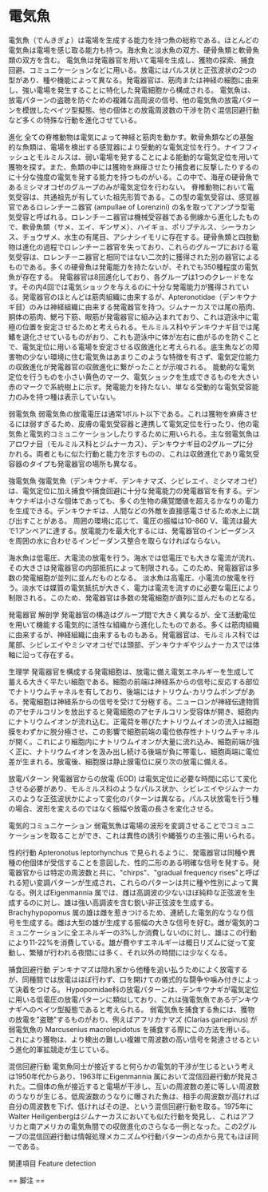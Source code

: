 # 電気魚

電気魚（でんきぎょ）は電場を生成する能力を持つ魚の総称である。ほとんどの電気魚は電場を感じ取る能力も持つ。海水魚と淡水魚の双方、硬骨魚類と軟骨魚類の双方を含む。
電気魚は発電器官を用いて電場を生成し、獲物の探索、捕食回避、コミュニケーションなどに用いる。放電にはパルス状と正弦波状の2つの型があり、種や機能によって異なる。発電器官は、筋肉または神経の細胞に由来し、強い電場を発生することに特化した発電細胞から構成される。
電気魚は、放電パターンの盗聴を防ぐための複雑な高周波の信号、他の電気魚の放電パターンを模倣したベイツ型擬態、他の個体との放電周波数の干渉を防ぐ混信回避行動など多くの特殊な行動を進化させている。

進化
全ての脊椎動物は電気によって神経と筋肉を動かす。軟骨魚類などの基盤的な魚類は、電場を検出する感覚器により受動的な電気定位を行う。ナイフフィッシュとモルミルスは、弱い電場を発することによる能動的な電気定位を用いて獲物を探す。また、魚類の中には獲物を麻痺させたり捕食者に反撃したりするのに十分な強度の電気を発する能力を持つものがいる。この中で、海産の硬骨魚であるミシマオコゼのグループのみが電気定位を行わない。
脊椎動物において電気受容は、共通祖先が有していた祖先形質である。この型の電気受容は、感覚器官であるロレンチーニ器官 (ampullae of Lorenzini) の名を取ってアンプラ型電気受容と呼ばれる。ロレンチーニ器官は機械受容器である側線から進化したもので、軟骨魚類（サメ、エイ、ギンザメ）、ハイギョ、ポリプテルス、シーラカンス、チョウザメ、水生の有尾目、アシナシイモリに存在する。硬骨魚類と四肢動物は進化の過程でロレンチーニ器官を失っており、これらのグループにおける電気受容は、ロレンチーニ器官と相同ではない二次的に獲得された別の器官によるものである。多くの硬骨魚は発電能力を持たないが、それでも350種程度の電気魚が存在する。
発電器官は8回進化しており、各グループは1つのクレードをなす。その内4回では電気ショックを与えるのに十分な発電能力が獲得されている。発電器官のほとんどは筋肉組織に由来するが、Apteronotidae（デンキウナギ目）のみは神経組織に由来する発電器官を持つ。ジムナーカスでは尾の筋肉、胴体の筋肉、鰓弓下筋、眼筋が発電器官に組み込まれており、これは遊泳中に電極の位置を安定させるためと考えられる。モルミルス科やデンキウナギ目では尾鰭を退化させているものがおり、これも遊泳中に体が左右に曲がるのを防ぐことで、電気定位に用いる電場を安定させる収斂進化と考えられる。底生魚などの障害物の少ない環境に住む電気魚はあまりこのような特徴を有さず、電気定位能力の収斂進化が発電器官の収斂進化に繋がったことが示唆される。
能動的な電気定位を行うものを小さい黄色のマーク、電気ショックを生成できるものを大きい赤のマークで系統樹上に示す。発電能力を持たない、単なる受動的な電気受容能力のみを持つ種は表示していない。

弱電気魚
弱電気魚の放電電圧は通常1ボルト以下である。これは獲物を麻痺させるには弱すぎるため、皮膚の電気受容器と連携して電気定位を行ったり、他の電気魚と電気的コミュニケーションしたりするために用いられる。主な弱電気魚はアロワナ目（モルミルス科とジムナーカス）、デンキウナギ目の2グループに分かれる。両者ともに似た行動と能力を示すものの、これは収斂進化であり電気受容器のタイプも発電器官の場所も異なる。

強電気魚
強電気魚（デンキウナギ、デンキナマズ、シビレエイ、ミシマオコゼ）は、電気定位に加え捕食や捕食回避に十分な発電能力の発電器官を有する。デンキウナギは小さな個体であっても、多くの生物の痛覚閾値を超えるかなりの電力を生成できる。デンキウナギは、人間などの外敵を直接感電させるため水上に跳び出すことがある。
周囲の環境に応じて、電圧の振幅は10–860 V、電流は最大で1アンペアに達する。放電能力を最大化するには、発電器官のインピーダンスを周囲の水に合わせるインピーダンス整合を取らなければならない。

海水魚は低電圧、大電流の放電を行う。海水では低電圧でも大きな電流が流れ、その大きさは発電器官の内部抵抗によって制限される。このため、発電器官は多数の発電細胞が並列に並んだものとなる。
淡水魚は高電圧、小電流の放電を行う。淡水では媒質の電気抵抗が大きく、電力は電流を流すのに必要な電圧により制限される。このため、発電器官は多数の発電細胞が直列に並んだものとなる。

発電器官
解剖学
発電器官の構造はグループ間で大きく異なるが、全て活動電位を用いて機能する電気的に活性な組織から進化したものである。多くは筋肉組織に由来するが、神経組織に由来するものもある。発電器官は、モルミルス科では尾部、シビレエイやミシマオコゼでは頭部、デンキウナギやジムナーカスでは体軸に沿って存在する。

生理学
発電器官を構成する発電細胞は、放電に備え電気エネルギーを生成して蓄える大きく平たい細胞である。細胞の前端は神経系からの信号に反応する部位でナトリウムチャネルを有しており、後端にはナトリウム-カリウムポンプがある。発電細胞は神経系からの信号を受けて分極する。ニューロンが神経伝達物質のアセチルコリンを放出すると発電細胞のアセチルコリン受容体が開き、細胞内にナトリウムイオンが流れ込む。正電荷を帯びたナトリウムイオンの流入は細胞膜をわずかに脱分極させ、この影響で細胞前端の電位依存性ナトリウムチャネルが開く。これにより細胞内にナトリウムイオンが大量に流れ込み、細胞前端が強く正に、ナトリウムイオンを汲み出し続ける後端が負に帯電し、細胞両端に電位差が生まれる。放電後、細胞膜は静止膜電位に戻り次の放電に備える。

放電パターン
発電器官からの放電 (EOD) は電気定位に必要な時間に応じて変化させる必要があり、モルミルス科のようなパルス状か、シビレエイやジムナーカスのような正弦波状かによって変化のパターンは異なる。パルス状放電を行う種の場合、波形を変えるのではなく振幅や放電の長さを変化させる。

電気的コミュニケーション
弱電気魚は電場の波形を変調させることでコミュニケーションを取ることができ、これは異性の誘引や縄張りの主張に用いられる。

性的行動
Apteronotus leptorhynchus で見られるように、発電器官は同種や異種の他個体が受信することを意図した、性的二形のある明確な信号を発する。発電器官からは特定の周波数と共に、"chirps"、"gradual frequency rises"と呼ばれる短い変調パターンが生成され、これらのパターンは共に種や性別によって異なる。例えばEigenmannia 属では、雌は高調波の少ないほぼ純粋な正弦波を生成するのに対し、雄は強い高調波を含む鋭い非正弦波を生成する。
Brachyhypopomus 属の雄は雌を惹きつけるため、連続した電気的なうなり信号を生成する。雌は大型の雄が生成する振幅の大きな信号を好む。雌が電気的コミュニケーションに全エネルギーの3%しか消費しないのに対し、雄はこの行動により11-22%を消費している。雄が費やすエネルギーは概日リズムに従って変動し、繁殖が行われる夜間には多く、それ以外の時間には少なくなる。

捕食回避行動
デンキナマズは隠れ家から他種を追い払うためによく放電するが、同種間では放電はほぼ行わず、口を開けての儀式的な闘争や噛み付きによって決着をつける。
Hypopomidae科の放電パターンは、デンキウナギが電気定位に用いる低電圧の放電パターンに類似しており、これは強電気魚であるデンキウナギへのベイツ型擬態であると考えられる。
弱電気魚を捕食する魚には、獲物の放電を"盗聴"するものがおり、例えばアフリカナマズ (Clarias gariepinus) が弱電気魚の Marcusenius macrolepidotus を捕食する際にこの方法を用いる。これにより獲物は、より検出の難しい複雑で周波数の高い信号を発達させるという進化的軍拡競走が生じている。

混信回避行動
電気魚同士が接近すると何らかの電気的干渉が生じるという考えは1950年代からあり、1963年にEigenmannia 属において混信回避行動が発見された。二個体の魚が接近すると電場が干渉し、互いの周波数の差に等しい周波数のうなりが生じる。低周波数のうなりに曝された魚は、相手の周波数が高ければ自分の周波数を下げ、低ければその逆、という混信回避行動を取る。1975年にWalter Heiligenbergはジムナーカスにおいても似た行動を発見し、これはアフリカと南アメリカの電気魚間での収斂進化のさらなる一例となった。この2グループの混信回避行動は情報処理メカニズムや行動パターンの点から見てもほぼ同一である。

関連項目
Feature detection


== 脚注 ==